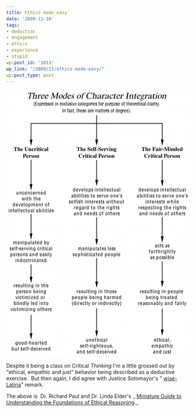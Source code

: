 ```yaml
---
title: Ethics made easy
date: '2009-11-10'
tags:
- deduction
- engagement
- ethics
- experience
- stupid
wp:post_id: '1013'
wp_link: "/2009/11/ethics-made-easy/"
wp:post_type: post
---
```


[ ![ethical-reasoning](2009-11-10-Ethics-made-easy/ethical-reasoning-500x719.png "ethical-reasoning") ](2009-11-10-Ethics-made-easy/ethical-reasoning.png)

Despite it being a class on Critical _Thinking_ I'm a little grossed out by "ethical, empathic and just" behavior being described as a deductive exercise.  But then again, I did agree with Justice Sotomayor's " [wise-Latina](http://www.cnn.com/2009/POLITICS/06/05/sotomayor.speeches/index.html)" remark.

The above is  Dr. Richard Paul and Dr. Linda Elder's _ [Miniature Guide to Understanding the Foundations of Ethical Reasoning](www.criticalthinking.org/files/SAM-EthicalReasoning20051.pdf)._
